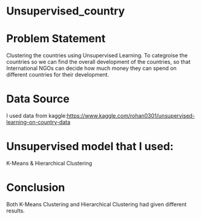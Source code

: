# Unsupervised_country
# Problem Statement
Clustering the countries using Unsupervised Learning.
To categroise the countries so we can find the overall development of the countries, so that International NGOs can decide how much money they can spend on different countries for their development. 

# Data Source
I used data from kaggle:https://www.kaggle.com/rohan0301/unsupervised-learning-on-country-data

# Unsupervised model that I used:
K-Means & Hierarchical Clustering

# Conclusion
Both K-Means Clustering and Hierarchical Clustering had given different results.
